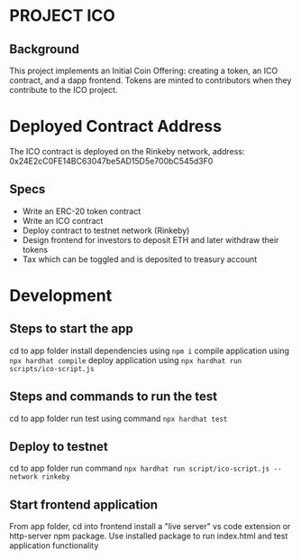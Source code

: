 # PROJECT ICO

## Background
This project implements an Initial Coin Offering: creating a token, an ICO contract, and a dapp frontend. Tokens are minted to contributors when they contribute to the ICO project.

# Deployed Contract Address
The ICO contract is deployed on the Rinkeby network, address:
0x24E2cC0FE14BC63047be5AD15D5e700bC545d3F0

## Specs

  - Write an ERC-20 token contract
  - Write an ICO contract
  - Deploy contract to testnet network (Rinkeby)
  - Design frontend for investors to deposit ETH and later withdraw their tokens
  - Tax which can be toggled and is deposited to treasury account

# Development

## Steps to start the app
cd to app folder
install dependencies using `npm i`
compile application using `npx hardhat compile`
deploy application using `npx hardhat run scripts/ico-script.js`

## Steps and commands to run the test
cd to app folder
run test using command `npx hardhat test`

## Deploy to testnet
cd to app folder
run command `npx hardhat run script/ico-script.js --network rinkeby`

## Start frontend application
From app folder, cd into frontend
install a "live server" vs code extension or http-server npm package.
Use installed package to run index.html and test application functionality

